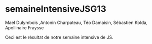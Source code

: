 # semaineIntensiveJSG13
Mael Dulymbois ,Antonin Charpateau, Téo Damaisin, Sébastien Kolda, Apollinaire Fraysse

Ceci est le résultat de notre semaine intensive de JS.
